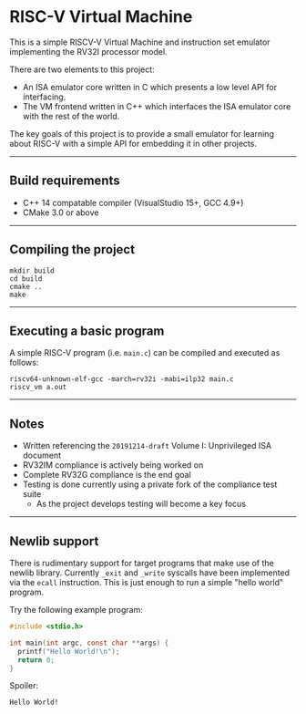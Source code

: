 # RISC-V Virtual Machine

This is a simple RISCV-V Virtual Machine and instruction set emulator implementing the RV32I processor model.

There are two elements to this project:
- An ISA emulator core written in C which presents a low level API for interfacing.
- The VM frontend written in C++ which interfaces the ISA emulator core with the rest of the world.

The key goals of this project is to provide a small emulator for learning about RISC-V with a simple API for embedding it in other projects.


----
## Build requirements
- C++ 14 compatable compiler  (VisualStudio 15+, GCC 4.9+)
- CMake 3.0 or above


----
## Compiling the project
```
mkdir build
cd build
cmake ..
make
```


----
## Executing a basic program

A simple RISC-V program (i.e. `main.c`) can be compiled and executed as follows:
```
riscv64-unknown-elf-gcc -march=rv32i -mabi=ilp32 main.c
riscv_vm a.out
```


----
## Notes

- Written referencing the `20191214-draft` Volume I: Unprivileged ISA document
- RV32IM compliance is actively being worked on
- Complete RV32G compliance is the end goal
- Testing is done currently using a private fork of the compliance test suite
  - As the project develops testing will become a key focus


----
## Newlib support

There is rudimentary support for target programs that make use of the newlib library.
Currently `_exit` and `_write` syscalls have been implemented via the `ecall` instruction.  This is just enough to run a simple "hello world" program.

Try the following example program:

```C
#include <stdio.h>

int main(int argc, const char **args) {
  printf("Hello World!\n");
  return 0;
}
```

Spoiler:
```
Hello World!
```